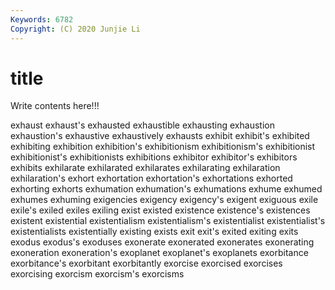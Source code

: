 ```yaml
---
Keywords: 6782
Copyright: (C) 2020 Junjie Li
---
```


# title

Write contents here!!!

exhaust 
exhaust's 
exhausted
exhaustible 
exhausting 
exhaustion 
exhaustion's 
exhaustive 
exhaustively 
exhausts 
exhibit 
exhibit's 
exhibited
exhibiting 
exhibition 
exhibition's 
exhibitionism 
exhibitionism's 
exhibitionist 
exhibitionist's 
exhibitionists 
exhibitions 
exhibitor
exhibitor's 
exhibitors 
exhibits 
exhilarate 
exhilarated 
exhilarates 
exhilarating 
exhilaration 
exhilaration's 
exhort
exhortation 
exhortation's 
exhortations 
exhorted 
exhorting 
exhorts 
exhumation 
exhumation's 
exhumations 
exhume
exhumed 
exhumes 
exhuming 
exigencies 
exigency 
exigency's 
exigent 
exiguous 
exile 
exile's
exiled 
exiles 
exiling 
exist 
existed 
existence 
existence's 
existences 
existent 
existential
existentialism 
existentialism's 
existentialist 
existentialist's 
existentialists 
existentially 
existing 
exists 
exit 
exit's
exited 
exiting 
exits 
exodus 
exodus's 
exoduses 
exonerate 
exonerated 
exonerates 
exonerating
exoneration 
exoneration's 
exoplanet 
exoplanet's 
exoplanets 
exorbitance 
exorbitance's 
exorbitant 
exorbitantly 
exorcise
exorcised 
exorcises 
exorcising 
exorcism 
exorcism's 
exorcisms 
